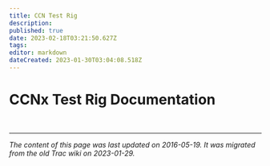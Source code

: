 ```yaml
---
title: CCN Test Rig
description: 
published: true
date: 2023-02-18T03:21:50.627Z
tags: 
editor: markdown
dateCreated: 2023-01-30T03:04:08.518Z
---
```


# CCNx Test Rig Documentation 
&nbsp;
&nbsp;
&nbsp;

---

*The content of this page was last updated on 2016-05-19. It was migrated from the old Trac wiki on 2023-01-29.*